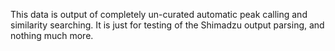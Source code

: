 
This data is output of completely un-curated automatic peak calling and
similarity searching. It is just for testing of the Shimadzu output parsing, and
nothing much more.
